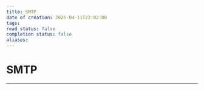 ```yaml
---
title: SMTP
date of creation: 2025-04-11T22:02:00
tags: 
read status: false
completion status: false
aliases:
---
```

# SMTP
---
